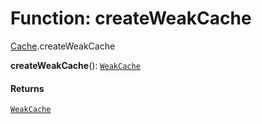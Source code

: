 # Function: createWeakCache

[Cache](/en/auto-docs/editor/modules/Cache.md).createWeakCache

**createWeakCache**(): [`WeakCache`](/en/auto-docs/editor/interfaces/WeakCache.md)

#### Returns

[`WeakCache`](/en/auto-docs/editor/interfaces/WeakCache.md)
